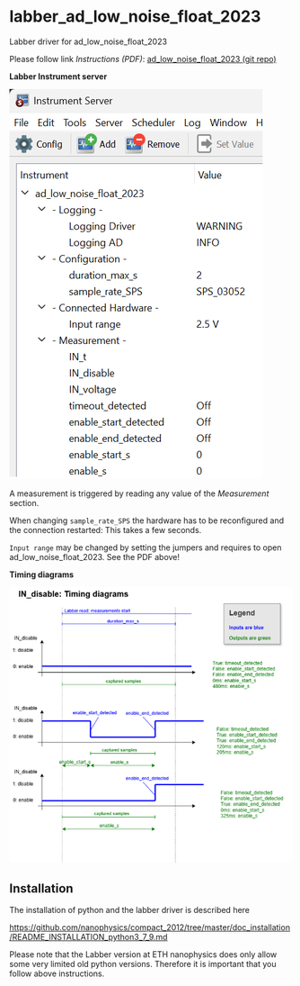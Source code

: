 # labber_ad_low_noise_float_2023

Labber driver for ad_low_noise_float_2023

Please follow link *Instructions (PDF)*: [ad_low_noise_float_2023 (git repo)](https://github.com/petermaerki/ad_low_noise_float_2023_git)

**Labber Instrument server**
  
  ![](doc/images/labber_instrument_server.png)

A measurement is triggered by reading any value of the *Measurement* section.

When changing `sample_rate_SPS` the hardware has to be reconfigured and the connection restarted: This takes a few seconds.

`Input range` may be changed by setting the jumpers and requires to open ad_low_noise_float_2023. See the PDF above! 

**Timing diagrams**

  ![](doc/images/labber_timing_diagram.drawio.png)

## Installation

The installation of python and the labber driver is described here

https://github.com/nanophysics/compact_2012/tree/master/doc_installation/README_INSTALLATION_python3_7_9.md

Please note that the Labber version at ETH nanophysics does only allow some very limited old python versions. Therefore it is important that you follow above instructions.

